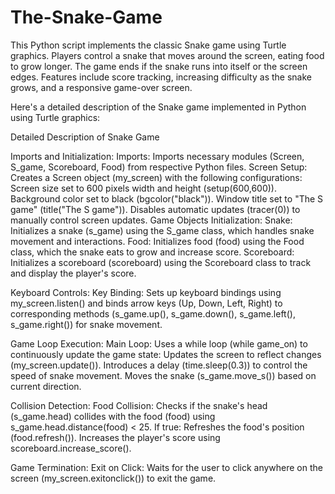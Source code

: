 # The-Snake-Game
This Python script implements the classic Snake game using Turtle graphics. Players control a snake that moves around the screen, eating food to grow longer. The game ends if the snake runs into itself or the screen edges. Features include score tracking, increasing difficulty as the snake grows, and a responsive game-over screen.

Here's a detailed description of the Snake game implemented in Python using Turtle graphics:

Detailed Description of Snake Game

Imports and Initialization:
Imports: Imports necessary modules (Screen, S_game, Scoreboard, Food) from respective Python files.
Screen Setup: Creates a Screen object (my_screen) with the following configurations:
              Screen size set to 600 pixels width and height (setup(600,600)).
              Background color set to black (bgcolor("black")).
              Window title set to "The S game" (title("The S game")).
              Disables automatic updates (tracer(0)) to manually control screen updates.
Game Objects Initialization:
Snake: Initializes a snake (s_game) using the S_game class, which handles snake movement and interactions.
Food: Initializes food (food) using the Food class, which the snake eats to grow and increase score.
Scoreboard: Initializes a scoreboard (scoreboard) using the Scoreboard class to track and display the player's score.

Keyboard Controls:
Key Binding: Sets up keyboard bindings using my_screen.listen() and binds arrow keys (Up, Down, Left, Right) to corresponding methods (s_game.up(), s_game.down(), s_game.left(), s_game.right()) for snake movement.

Game Loop Execution:
Main Loop: Uses a while loop (while game_on) to continuously update the game state:
Updates the screen to reflect changes (my_screen.update()).
Introduces a delay (time.sleep(0.3)) to control the speed of snake movement.
Moves the snake (s_game.move_s()) based on current direction.

Collision Detection:
Food Collision: Checks if the snake's head (s_game.head) collides with the food (food) using s_game.head.distance(food) < 25. If true:
Refreshes the food's position (food.refresh()).
Increases the player's score using scoreboard.increase_score().

Game Termination:
Exit on Click: Waits for the user to click anywhere on the screen (my_screen.exitonclick()) to exit the game.

